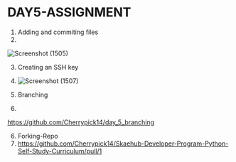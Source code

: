 # DAY5-ASSIGNMENT

1.  Adding and commiting files
2.  
![Screenshot (1505)](https://user-images.githubusercontent.com/60209546/164459000-63eba2bf-bd2e-4f6a-90e0-75de6b575a86.png)

3.  Creating an SSH key
4.  ![Screenshot (1507)](https://user-images.githubusercontent.com/60209546/164469293-8ebbd886-5610-4cc5-a9b9-13a7dea35b1d.png)

5.  Branching
6.  
  https://github.com/Cherrypick14/day_5_branching

6. Forking-Repo
7. 
   https://github.com/Cherrypick14/Skaehub-Developer-Program-Python-Self-Study-Curriculum/pull/1
